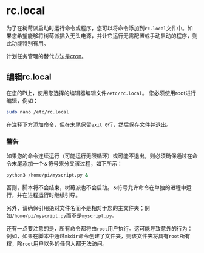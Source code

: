 # rc.local

为了在树莓派启动时运行命令或程序，您可以将命令添加到`rc.local`文件中。如果您希望能够将树莓派插入无头电源，并让它运行无需配置或手动启动的程序，则此功能特别有用。

计划任务管理的替代方法是[cron](docs/linux/usage/cron.md)。

## 编辑rc.local

在您的Pi上，使用您选择的编辑器编辑文件`/etc/rc.local`。 您必须使用root进行编辑，例如：

```bash
sudo nano /etc/rc.local
```

在注释下方添加命令，但在末尾保留`exit 0`行，然后保存文件并退出。

### 警告

如果您的命令连续运行（可能运行无限循环）或可能不退出，则必须确保通过在命令末尾添加一个`＆`符号来分叉该过程，如下所示：

```bash
python3 /home/pi/myscript.py &
```

否则，脚本将不会结束，树莓派也不会启动。`＆`符号允许命令在单独的进程中运行，并在进程运行时继续引导。

另外，请确保引用绝对文件名而不是相对于您的主文件夹；例如`/home/pi/myscript.py`而不是`myscript.py`。

还有一点要注意的是，所有命令都将由`root`用户执行。这可能导致意外的行为：例如，如果在脚本中通过`mkdir`命令创建了文件夹，则该文件夹将具有`root`所有权，除`root`用户以外的任何人都无法访问。
